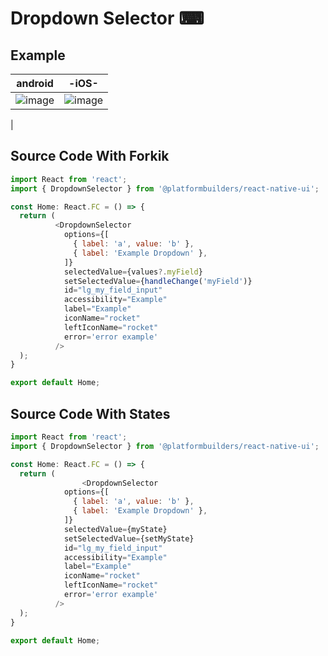 
# Dropdown Selector ⌨ 

## Example

| android | -iOS- |
| :-------------: | :-------------: |
| ![image](https://user-images.githubusercontent.com/84458435/129288024-fad35708-4ebd-49dc-a78f-6194e781c9c6.png) | ![image](https://user-images.githubusercontent.com/84458435/129301120-07726b5f-6c91-4135-9e90-828e78a06080.png)
 |




## Source Code With Forkik
```js
import React from 'react';
import { DropdownSelector } from '@platformbuilders/react-native-ui';

const Home: React.FC = () => {
  return (
          <DropdownSelector
            options={[
              { label: 'a', value: 'b' },
              { label: 'Example Dropdown' },
            ]}
            selectedValue={values?.myField}
            setSelectedValue={handleChange('myField')}
            id="lg_my_field_input"
            accessibility="Example"
            label="Example"
            iconName="rocket"
            leftIconName="rocket"
            error='error example'
          />
  );
}

export default Home;
```
## Source Code With States
```js
import React from 'react';
import { DropdownSelector } from '@platformbuilders/react-native-ui';

const Home: React.FC = () => {
  return (
                <DropdownSelector
            options={[
              { label: 'a', value: 'b' },
              { label: 'Example Dropdown' },
            ]}
            selectedValue={myState}
            setSelectedValue={setMyState}
            id="lg_my_field_input"
            accessibility="Example"
            label="Example"
            iconName="rocket"
            leftIconName="rocket"
            error='error example'
          />
  );
}

export default Home;
```





